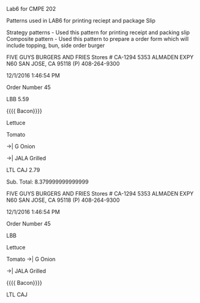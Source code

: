 Lab6 for CMPE 202

Patterns used in LAB6 for printing reciept and package Slip

Strategy patterns - Used this pattern for printing receipt and packing slip 
Composite pattern - Used this pattern to prepare a order form which will include topping, bun, side order burger


FIVE GUYS
BURGERS AND FRIES
Stores # CA-1294
5353 ALMADEN EXPY N60
SAN JOSE, CA 95118
(P) 408-264-9300

12/1/2016    1:46:54 PM

Order Number 45

LBB			5.59

{{{{ Bacon}}}}

Lettuce

Tomato

->| G Onion

->| JALA Grilled



LTL CAJ			2.79



Sub. Total:		8.379999999999999





FIVE GUYS
BURGERS AND FRIES
Stores # CA-1294
5353 ALMADEN EXPY N60
SAN JOSE, CA 95118
(P) 408-264-9300

12/1/2016    1:46:54 PM

Order Number 45

LBB

Lettuce

Tomato
->| G Onion

->| JALA Grilled

{{{{ Bacon}}}}



LTL CAJ






